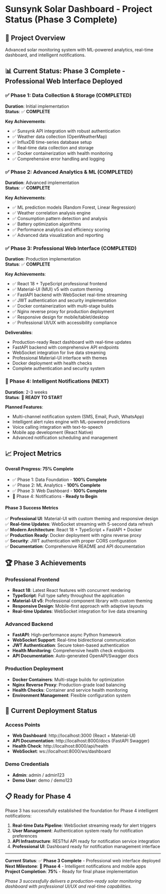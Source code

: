 # Sunsynk Solar Dashboard - Project Status (Phase 3 Complete)

## 🎯 Project Overview
Advanced solar monitoring system with ML-powered analytics, real-time dashboard, and intelligent notifications.

## 📊 Current Status: **Phase 3 Complete - Professional Web Interface Deployed**

### ✅ Phase 1: Data Collection & Storage (COMPLETED)
**Duration**: Initial implementation  
**Status**: ✅ **COMPLETE**

**Key Achievements**:
- ✅ Sunsynk API integration with robust authentication
- ✅ Weather data collection (OpenWeatherMap)
- ✅ InfluxDB time-series database setup
- ✅ Real-time data collection and storage
- ✅ Docker containerization with health monitoring
- ✅ Comprehensive error handling and logging

### ✅ Phase 2: Advanced Analytics & ML (COMPLETED)
**Duration**: Advanced implementation  
**Status**: ✅ **COMPLETE**

**Key Achievements**:
- ✅ ML prediction models (Random Forest, Linear Regression)
- ✅ Weather correlation analysis engine
- ✅ Consumption pattern detection and analysis
- ✅ Battery optimization algorithms
- ✅ Performance analytics and efficiency scoring
- ✅ Advanced data visualization and reporting

### ✅ Phase 3: Professional Web Interface (COMPLETED)
**Duration**: Production implementation  
**Status**: ✅ **COMPLETE**

**Key Achievements**:
- ✅ React 18 + TypeScript professional frontend
- ✅ Material-UI (MUI) v5 with custom theming
- ✅ FastAPI backend with WebSocket real-time streaming
- ✅ JWT authentication and security implementation
- ✅ Docker containerization with multi-stage builds
- ✅ Nginx reverse proxy for production deployment
- ✅ Responsive design for mobile/tablet/desktop
- ✅ Professional UI/UX with accessibility compliance

**Deliverables**:
- Production-ready React dashboard with real-time updates
- FastAPI backend with comprehensive API endpoints
- WebSocket integration for live data streaming
- Professional Material-UI interface with themes
- Docker deployment with health checks
- Complete authentication and security system

### 🔄 Phase 4: Intelligent Notifications (NEXT)
**Duration**: 2-3 weeks  
**Status**: 🔄 **READY TO START**

**Planned Features**:
- Multi-channel notification system (SMS, Email, Push, WhatsApp)
- Intelligent alert rules engine with ML-powered predictions
- Voice calling integration with text-to-speech
- Mobile app development (React Native)
- Advanced notification scheduling and management

## 📈 Project Metrics

#### Overall Progress: **75% Complete**
- ✅ Phase 1: Data Foundation - **100% Complete**
- ✅ Phase 2: ML Analytics - **100% Complete**  
- ✅ Phase 3: Web Dashboard - **100% Complete**
- 🔄 Phase 4: Notifications - **Ready to Begin**

#### Phase 3 Success Metrics
✅ **Professional UI**: Material-UI with custom theming and responsive design  
✅ **Real-time Updates**: WebSocket streaming with 5-second data refresh  
✅ **Modern Architecture**: React 18 + TypeScript + FastAPI + Docker  
✅ **Production Ready**: Docker deployment with nginx reverse proxy  
✅ **Security**: JWT authentication with proper CORS configuration  
✅ **Documentation**: Comprehensive README and API documentation  

## 🏆 Phase 3 Achievements

### Professional Frontend
- **React 18**: Latest React features with concurrent rendering
- **TypeScript**: Full type safety throughout the application
- **Material-UI v5**: Professional component library with custom theming
- **Responsive Design**: Mobile-first approach with adaptive layouts
- **Real-time Updates**: WebSocket integration for live data streaming

### Advanced Backend
- **FastAPI**: High-performance async Python framework
- **WebSocket Support**: Real-time bidirectional communication
- **JWT Authentication**: Secure token-based authentication
- **Health Monitoring**: Comprehensive health check endpoints
- **API Documentation**: Auto-generated OpenAPI/Swagger docs

### Production Deployment
- **Docker Containers**: Multi-stage builds for optimization
- **Nginx Reverse Proxy**: Production-grade load balancing
- **Health Checks**: Container and service health monitoring
- **Environment Management**: Flexible configuration system

## 🚀 Current Deployment Status

### Access Points
- **Web Dashboard**: http://localhost:3000 (React + Material-UI)
- **API Documentation**: http://localhost:8000/docs (FastAPI Swagger)
- **Health Check**: http://localhost:8000/api/health
- **WebSocket**: ws://localhost:8000/ws/dashboard

### Demo Credentials
- **Admin**: admin / admin123
- **Demo User**: demo / demo123

## 📋 Ready for Phase 4

Phase 3 has successfully established the foundation for Phase 4 intelligent notifications:

1. **Real-time Data Pipeline**: WebSocket streaming ready for alert triggers
2. **User Management**: Authentication system ready for notification preferences
3. **API Infrastructure**: RESTful API ready for notification service integration
4. **Professional UI**: Dashboard ready for notification management interface

---

**Current Status**: ✅ **Phase 3 Complete** - Professional web interface deployed  
**Next Milestone**: 🔄 **Phase 4** - Intelligent notifications and mobile apps  
**Project Completion**: **75%** - Ready for final phase implementation

*Phase 3 successfully delivers a production-ready solar monitoring dashboard with professional UI/UX and real-time capabilities.*
